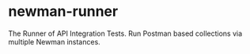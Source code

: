 # newman-runner
The Runner of API Integration Tests. Run Postman based collections via multiple Newman instances.
